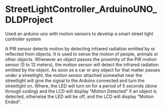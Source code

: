 # StreetLightController_ArduinoUNO_DLDProject
Used an arduino uno with motion sensors to develop a smart street light controller system


A PIR sensor detects motion by detecting infrared radiation emitted by or reflected from objects. It is used to sense the motion of people, animals or other objects. Whenever an object passes the proximity of the PIR motion sensor (5 to 12 meters), the motion sensor will detect the infrared radiation emitted by the object. As soon as a car or any object for that matter passes under a streetlight, the motion sensor attached somewhat near the streetlight will give the signal to the Arduino connected and turn the streetlight on. Where, the LED will turn on for a period of 5 seconds (done through coding) and the LCD will display “Motion Detected” if an object is detected, otherwise the LED will be off, and the LCD will display “Motion Ended”. 
